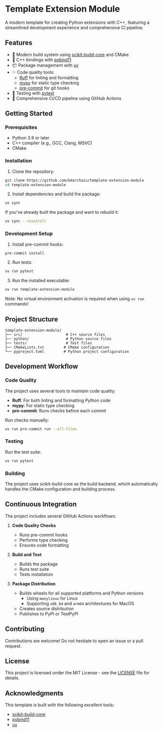 # Template Extension Module

A modern template for creating Python extensions with C++, featuring a streamlined development experience and comprehensive CI pipeline.

## Features

- 🚀 Modern build system using [scikit-build-core](https://github.com/scikit-build/scikit-build-core) and CMake
- 🔧 C++ bindings with [pybind11](https://github.com/pybind/pybind11)
- 📦 Package management with [uv](https://github.com/astral-sh/uv)
- ✨ Code quality tools:
  - [Ruff](https://github.com/astral-sh/ruff) for linting and formatting
  - [mypy](https://github.com/python/mypy) for static type checking
  - [pre-commit](https://pre-commit.com/) for git hooks
- 🧪 Testing with [pytest](https://docs.pytest.org/)
- 🔄 Comprehensive CI/CD pipeline using GitHub Actions

## Getting Started

### Prerequisites

- Python 3.9 or later
- C++ compiler (e.g., GCC, Clang, MSVC)
- CMake

### Installation

1. Clone the repository:

```bash
git clone https://github.com/kmarchais/template-extension-module
cd template-extension-module
```

2. Install dependencies and build the package:

```bash
uv sync
```

If you've already built the package and want to rebuild it:

```bash
uv sync --reinstall
```

### Development Setup

1. Install pre-commit hooks:

```bash
pre-commit install
```

2. Run tests:

```bash
uv run pytest
```

3. Run the installed executable:

```bash
uv run template-extension-module
```

Note: No virtual environment activation is required when using `uv run` commands!

## Project Structure

```plaintext
template-extension-module/
├── src/                    # C++ source files
├── python/                 # Python source files
├── tests/                  # Test files
├── CMakeLists.txt         # CMake configuration
└── pyproject.toml         # Python project configuration
```

## Development Workflow

### Code Quality

The project uses several tools to maintain code quality:

- **Ruff**: For both linting and formatting Python code
- **mypy**: For static type checking
- **pre-commit**: Runs checks before each commit

Run checks manually:

```bash
uv run pre-commit run --all-files
```

### Testing

Run the test suite:

```bash
uv run pytest
```

### Building

The project uses scikit-build-core as the build backend, which automatically handles the CMake configuration and building process.

## Continuous Integration

The project includes several GitHub Actions workflows:

1. **Code Quality Checks**

   - Runs pre-commit hooks
   - Performs type checking
   - Ensures code formatting

2. **Build and Test**

   - Builds the package
   - Runs test suite
   - Tests installation

3. **Package Distribution**
   - Builds wheels for all supported platforms and Python versions
     - Using `manylinux` for Linux
     - Supporting `x86_64` and `arm64` architectures for MacOS
   - Creates source distribution
   - Publishes to PyPI or TestPyPI

## Contributing

Contributions are welcome! Do not hesitate to open an issue or a pull request.

## License

This project is licensed under the MIT License - see the [LICENSE](LICENSE) file for details.

## Acknowledgments

This template is built with the following excellent tools:

- [scikit-build-core](https://github.com/scikit-build/scikit-build-core)
- [pybind11](https://github.com/pybind/pybind11)
- [uv](https://github.com/astral-sh/uv)
